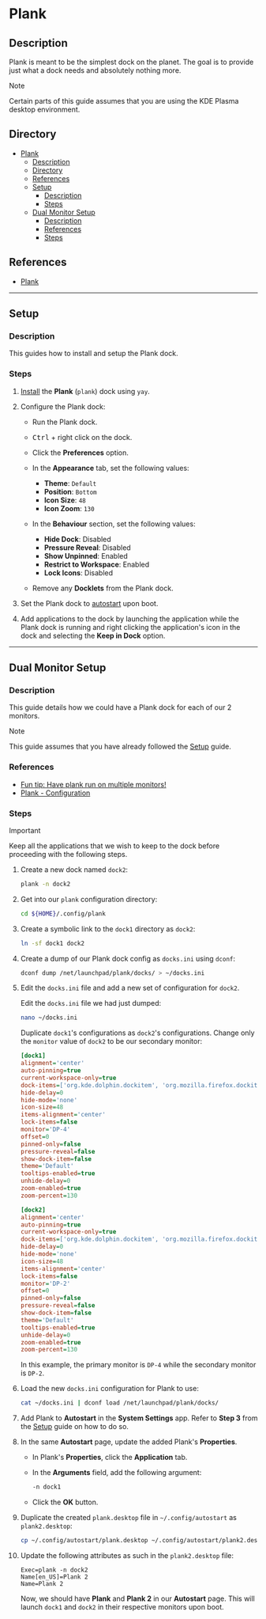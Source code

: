 # Plank

## Description

Plank is meant to be the simplest dock on the planet. The goal is to provide just what a dock needs and absolutely nothing more.

> [!NOTE]  
> Certain parts of this guide assumes that you are using the KDE Plasma desktop environment.

## Directory

- [Plank](#plank)
  - [Description](#description)
  - [Directory](#directory)
  - [References](#references)
  - [Setup](#setup)
    - [Description](#description-1)
    - [Steps](#steps)
  - [Dual Monitor Setup](#dual-monitor-setup)
    - [Description](#description-2)
    - [References](#references-1)
    - [Steps](#steps-1)

## References

- [Plank](https://github.com/ricotz/plank)

---

## Setup

### Description

This guides how to install and setup the Plank dock.

### Steps

1. [Install](yay.md#install) the **Plank** (`plank`) dock using `yay`.

2. Configure the Plank dock:

    - Run the Plank dock.

    - <kbd>Ctrl</kbd> + right click on the dock.

    - Click the **Preferences** option.

    - In the **Appearance** tab, set the following values:
      - **Theme**: `Default`
      - **Position**: `Bottom`
      - **Icon Size**: `48`
      - **Icon Zoom**: `130`

    - In the **Behaviour** section, set the following values:
      - **Hide Dock**: Disabled
      - **Pressure Reveal**: Disabled
      - **Show Unpinned**: Enabled
      - **Restrict to Workspace**: Enabled
      - **Lock Icons**: Disabled

    - Remove any **Docklets** from the Plank dock.

3. Set the Plank dock to [autostart](autostart.md#add-application-to-autostart) upon boot.

4. Add applications to the dock by launching the application while the Plank dock is running and right clicking the application's icon in the dock and selecting the **Keep in Dock** option.

---

## Dual Monitor Setup

### Description

This guide details how we could have a Plank dock for each of our 2 monitors.

> [!NOTE]  
> This guide assumes that you have already followed the [Setup](#setup) guide.

### References

- [Fun tip: Have plank run on multiple monitors!](https://www.reddit.com/r/elementaryos/comments/21nfw9/fun_tip_have_plank_run_on_multiple_monitors)
- [Plank - Configuration](https://wiki.archlinux.org/title/Plank#Configuration)

### Steps

> [!IMPORTANT]  
> Keep all the applications that we wish to keep to the dock before proceeding with the following steps.

1. Create a new dock named `dock2`:

    ```sh
    plank -n dock2
    ```

2. Get into our `plank` configuration directory:

    ```sh
    cd ${HOME}/.config/plank
    ```

3. Create a symbolic link to the `dock1` directory as `dock2`:

    ```sh
    ln -sf dock1 dock2
    ```

4. Create a dump of our Plank dock config as `docks.ini` using `dconf`:

    ```sh
    dconf dump /net/launchpad/plank/docks/ > ~/docks.ini
    ```

5. Edit the `docks.ini` file and add a new set of configuration for `dock2`.

    Edit the `docks.ini` file we had just dumped:

    ```sh
    nano ~/docks.ini
    ```

    Duplicate `dock1`'s configurations as `dock2`'s configurations. Change only the `monitor` value of `dock2` to be our secondary monitor:

    ```ini
    [dock1]
    alignment='center'
    auto-pinning=true
    current-workspace-only=true
    dock-items=['org.kde.dolphin.dockitem', 'org.mozilla.firefox.dockitem', 'firefoxdeveloperedition.dockitem', 'org.mozilla.Thunderbird.dockitem', 'org.kde.kalendar.dockitem', 'com.visualstudio.code.dockitem', 'org.telegram.desktop.dockitem', 'org.signal.Signal.dockitem', 'com.discordapp.Discord.dockitem', 'org.kde.kasts.dockitem', 'com.slack.Slack.dockitem', 'notable.dockitem', 'fr.handbrake.ghb.dockitem', 'tv.plex.PlexDesktop.dockitem', 'com.spotify.Client.dockitem', 'anydesk.dockitem', 'org.eduvpn.client.dockitem', 'steam.dockitem', 'com.obsproject.Studio.dockitem', 'Alacritty.dockitem', 'systemsettings.dockitem']
    hide-delay=0
    hide-mode='none'
    icon-size=48
    items-alignment='center'
    lock-items=false
    monitor='DP-4'
    offset=0
    pinned-only=false
    pressure-reveal=false
    show-dock-item=false
    theme='Default'
    tooltips-enabled=true
    unhide-delay=0
    zoom-enabled=true
    zoom-percent=130

    [dock2]
    alignment='center'
    auto-pinning=true
    current-workspace-only=true
    dock-items=['org.kde.dolphin.dockitem', 'org.mozilla.firefox.dockitem', 'firefoxdeveloperedition.dockitem', 'org.mozilla.Thunderbird.dockitem', 'org.kde.kalendar.dockitem', 'com.visualstudio.code.dockitem', 'org.telegram.desktop.dockitem', 'org.signal.Signal.dockitem', 'com.discordapp.Discord.dockitem', 'org.kde.kasts.dockitem', 'com.slack.Slack.dockitem', 'notable.dockitem', 'fr.handbrake.ghb.dockitem', 'tv.plex.PlexDesktop.dockitem', 'com.spotify.Client.dockitem', 'anydesk.dockitem', 'org.eduvpn.client.dockitem', 'steam.dockitem', 'com.obsproject.Studio.dockitem', 'Alacritty.dockitem', 'systemsettings.dockitem']
    hide-delay=0
    hide-mode='none'
    icon-size=48
    items-alignment='center'
    lock-items=false
    monitor='DP-2'
    offset=0
    pinned-only=false
    pressure-reveal=false
    show-dock-item=false
    theme='Default'
    tooltips-enabled=true
    unhide-delay=0
    zoom-enabled=true
    zoom-percent=130
    ```

    In this example, the primary monitor is `DP-4` while the secondary monitor is `DP-2`.

6. Load the new `docks.ini` configuration for Plank to use:

    ```sh
    cat ~/docks.ini | dconf load /net/launchpad/plank/docks/
    ```

7. Add Plank to **Autostart** in the **System Settings** app. Refer to **Step 3** from the [Setup](#setup) guide on how to do so.

8. In the same **Autostart** page, update the added Plank's **Properties**.

    - In Plank's **Properties**, click the **Application** tab.

    - In the **Arguments** field, add the following argument:

        ```sh
        -n dock1
        ```

    - Click the **OK** button.

9. Duplicate the created `plank.desktop` file in `~/.config/autostart` as `plank2.desktop`:

    ```sh
    cp ~/.config/autostart/plank.desktop ~/.config/autostart/plank2.desktop
    ```

10. Update the following attributes as such in the `plank2.desktop` file:

    ```desktop
    Exec=plank -n dock2
    Name[en_US]=Plank 2
    Name=Plank 2
    ```

    Now, we should have **Plank** and **Plank 2** in our **Autostart** page. This will launch `dock1` and `dock2` in their respective monitors upon boot.
